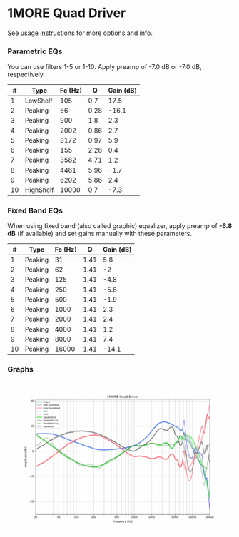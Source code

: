 # 1MORE Quad Driver
See [usage instructions](https://github.com/jaakkopasanen/AutoEq#usage) for more options and info.

### Parametric EQs
You can use filters 1-5 or 1-10. Apply preamp of -7.0 dB or -7.0 dB, respectively.

|   # | Type      |   Fc (Hz) |    Q |   Gain (dB) |
|-----|-----------|-----------|------|-------------|
|   1 | LowShelf  |       105 | 0.7  |        17.5 |
|   2 | Peaking   |        56 | 0.28 |       -16.1 |
|   3 | Peaking   |       900 | 1.8  |         2.3 |
|   4 | Peaking   |      2002 | 0.86 |         2.7 |
|   5 | Peaking   |      8172 | 0.97 |         5.9 |
|   6 | Peaking   |       155 | 2.26 |         0.4 |
|   7 | Peaking   |      3582 | 4.71 |         1.2 |
|   8 | Peaking   |      4461 | 5.96 |        -1.7 |
|   9 | Peaking   |      6202 | 5.86 |         2.4 |
|  10 | HighShelf |     10000 | 0.7  |        -7.3 |

### Fixed Band EQs
When using fixed band (also called graphic) equalizer, apply preamp of **-6.8 dB** (if available) and set gains manually with these parameters.

|   # | Type    |   Fc (Hz) |    Q |   Gain (dB) |
|-----|---------|-----------|------|-------------|
|   1 | Peaking |        31 | 1.41 |         5.8 |
|   2 | Peaking |        62 | 1.41 |        -2   |
|   3 | Peaking |       125 | 1.41 |        -4.8 |
|   4 | Peaking |       250 | 1.41 |        -5.6 |
|   5 | Peaking |       500 | 1.41 |        -1.9 |
|   6 | Peaking |      1000 | 1.41 |         2.3 |
|   7 | Peaking |      2000 | 1.41 |         2.4 |
|   8 | Peaking |      4000 | 1.41 |         1.2 |
|   9 | Peaking |      8000 | 1.41 |         7.4 |
|  10 | Peaking |     16000 | 1.41 |       -14.1 |

### Graphs
![](./1MORE%20Quad%20Driver.png)
